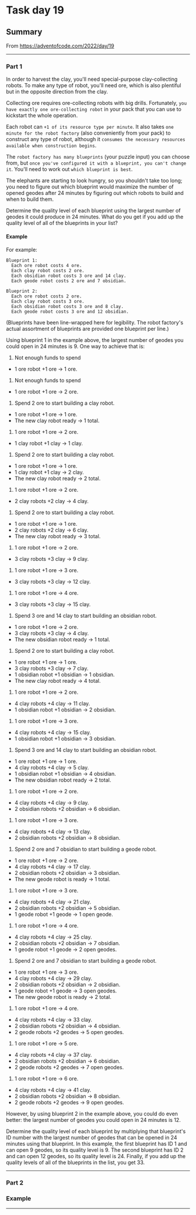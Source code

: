 # Task day 19

## Summary

From https://adventofcode.com/2022/day/19

---

### Part 1

In order to harvest the clay, you'll need special-purpose clay-collecting robots. To make any type of robot, you'll need ore, which is also plentiful but in the opposite direction from the clay.

Collecting ore requires ore-collecting robots with big drills. Fortunately, `you have exactly one ore-collecting robot` in your pack that you can use to kickstart the whole operation.

Each robot can `+1 of its resource type per minute`. It also takes `one minute for the robot factory` (also conveniently from your pack) to construct any type of robot, although it `consumes the necessary resources available when construction begins`.

The `robot factory has many blueprints` (your puzzle input) you can choose from, but `once you've configured it with a blueprint, you can't change it`. You'll need to work out `which blueprint is best`.

The elephants are starting to look hungry, so you shouldn't take too long; you need to figure out which blueprint would maximize the number of opened geodes after 24 minutes by figuring out which robots to build and when to build them.

Determine the quality level of each blueprint using the largest number of geodes it could produce in 24 minutes. What do you get if you add up the quality level of all of the blueprints in your list?

#### Example

For example:
```
Blueprint 1:
  Each ore robot costs 4 ore.
  Each clay robot costs 2 ore.
  Each obsidian robot costs 3 ore and 14 clay.
  Each geode robot costs 2 ore and 7 obsidian.

Blueprint 2:
  Each ore robot costs 2 ore.
  Each clay robot costs 3 ore.
  Each obsidian robot costs 3 ore and 8 clay.
  Each geode robot costs 3 ore and 12 obsidian.
```
(Blueprints have been line-wrapped here for legibility. The robot factory's actual assortment of blueprints are provided one blueprint per line.)

Using blueprint 1 in the example above, the largest number of geodes you could open in 24 minutes is 9. One way to achieve that is:

1. Not enough funds to spend
  - 1 ore robot +1 ore -> 1 ore.
1. Not enough funds to spend
  - 1 ore robot +1 ore -> 2 ore.
1. Spend 2 ore to start building a clay robot.
  - 1 ore robot +1 ore -> 1 ore.
  - The new clay robot ready -> 1 total.
1. 1 ore robot +1 ore -> 2 ore.
  - 1 clay robot +1 clay -> 1 clay.
1. Spend 2 ore to start building a clay robot.
  - 1 ore robot +1 ore -> 1 ore.
  - 1 clay robot +1 clay -> 2 clay.
  - The new clay robot ready -> 2 total.
1. 1 ore robot +1 ore -> 2 ore.
  - 2 clay robots +2 clay -> 4 clay.
1. Spend 2 ore to start building a clay robot.
  - 1 ore robot +1 ore -> 1 ore.
  - 2 clay robots +2 clay -> 6 clay.
  - The new clay robot ready -> 3 total.
1. 1 ore robot +1 ore -> 2 ore.
  - 3 clay robots +3 clay -> 9 clay.
1. 1 ore robot +1 ore -> 3 ore.
  - 3 clay robots +3 clay -> 12 clay.
1. 1 ore robot +1 ore -> 4 ore.
  - 3 clay robots +3 clay -> 15 clay.
1. Spend 3 ore and 14 clay to start building an obsidian robot.
  - 1 ore robot +1 ore -> 2 ore.
  - 3 clay robots +3 clay -> 4 clay.
  - The new obsidian robot ready -> 1 total.
1. Spend 2 ore to start building a clay robot.
  - 1 ore robot +1 ore -> 1 ore.
  - 3 clay robots +3 clay -> 7 clay.
  - 1 obsidian robot +1 obsidian -> 1 obsidian.
  - The new clay robot ready -> 4 total.
1. 1 ore robot +1 ore -> 2 ore.
  - 4 clay robots +4 clay -> 11 clay.
  - 1 obsidian robot +1 obsidian -> 2 obsidian.
1. 1 ore robot +1 ore -> 3 ore.
  - 4 clay robots +4 clay -> 15 clay.
  - 1 obsidian robot +1 obsidian -> 3 obsidian.
1. Spend 3 ore and 14 clay to start building an obsidian robot.
  - 1 ore robot +1 ore -> 1 ore.
  - 4 clay robots +4 clay -> 5 clay.
  - 1 obsidian robot +1 obsidian -> 4 obsidian.
  - The new obsidian robot ready -> 2 total.
1. 1 ore robot +1 ore -> 2 ore.
  - 4 clay robots +4 clay -> 9 clay.
  - 2 obsidian robots +2 obsidian -> 6 obsidian.
1. 1 ore robot +1 ore -> 3 ore.
  - 4 clay robots +4 clay -> 13 clay.
  - 2 obsidian robots +2 obsidian -> 8 obsidian.
1. Spend 2 ore and 7 obsidian to start building a geode robot.
  - 1 ore robot +1 ore -> 2 ore.
  - 4 clay robots +4 clay -> 17 clay.
  - 2 obsidian robots +2 obsidian -> 3 obsidian.
  - The new geode robot is ready -> 1 total.
1. 1 ore robot +1 ore -> 3 ore.
  - 4 clay robots +4 clay -> 21 clay.
  - 2 obsidian robots +2 obsidian -> 5 obsidian.
  - 1 geode robot +1 geode -> 1 open geode.
1. 1 ore robot +1 ore -> 4 ore.
  - 4 clay robots +4 clay -> 25 clay.
  - 2 obsidian robots +2 obsidian -> 7 obsidian.
  - 1 geode robot +1 geode -> 2 open geodes.
1. Spend 2 ore and 7 obsidian to start building a geode robot.
  - 1 ore robot +1 ore -> 3 ore.
  - 4 clay robots +4 clay -> 29 clay.
  - 2 obsidian robots +2 obsidian -> 2 obsidian.
  - 1 geode robot +1 geode -> 3 open geodes.
  - The new geode robot is ready -> 2 total.
1. 1 ore robot +1 ore -> 4 ore.
  - 4 clay robots +4 clay -> 33 clay.
  - 2 obsidian robots +2 obsidian -> 4 obsidian.
  - 2 geode robots +2 geodes -> 5 open geodes.
1. 1 ore robot +1 ore -> 5 ore.
  - 4 clay robots +4 clay -> 37 clay.
  - 2 obsidian robots +2 obsidian -> 6 obsidian.
  - 2 geode robots +2 geodes -> 7 open geodes.
1. 1 ore robot +1 ore -> 6 ore.
  - 4 clay robots +4 clay -> 41 clay.
  - 2 obsidian robots +2 obsidian -> 8 obsidian.
  - 2 geode robots +2 geodes -> 9 open geodes.

However, by using blueprint 2 in the example above, you could do even better: the largest number of geodes you could open in 24 minutes is 12.

Determine the quality level of each blueprint by multiplying that blueprint's ID number with the largest number of geodes that can be opened in 24 minutes using that blueprint. In this example, the first blueprint has ID 1 and can open 9 geodes, so its quality level is 9. The second blueprint has ID 2 and can open 12 geodes, so its quality level is 24. Finally, if you add up the quality levels of all of the blueprints in the list, you get 33.



---

### Part 2


### Example



___


